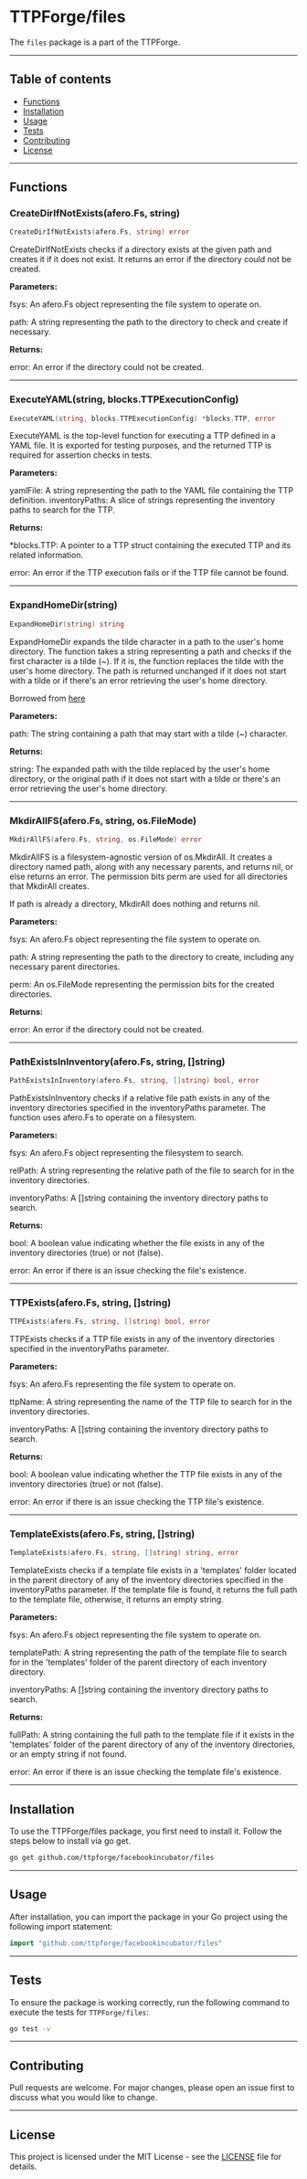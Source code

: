 # TTPForge/files

The `files` package is a part of the TTPForge.

---

## Table of contents

- [Functions](#functions)
- [Installation](#installation)
- [Usage](#usage)
- [Tests](#tests)
- [Contributing](#contributing)
- [License](#license)

---

## Functions

### CreateDirIfNotExists(afero.Fs, string)

```go
CreateDirIfNotExists(afero.Fs, string) error
```

CreateDirIfNotExists checks if a directory exists at the
given path and creates it if it does not exist.
It returns an error if the directory could not be created.

**Parameters:**

fsys: An afero.Fs object representing the file system to operate on.

path: A string representing the path to the directory to check and
create if necessary.

**Returns:**

error: An error if the directory could not be created.

---

### ExecuteYAML(string, blocks.TTPExecutionConfig)

```go
ExecuteYAML(string, blocks.TTPExecutionConfig) *blocks.TTP, error
```

ExecuteYAML is the top-level function for executing a TTP defined
in a YAML file. It is exported for testing purposes,
and the returned TTP is required for assertion checks in tests.

**Parameters:**

yamlFile: A string representing the path to the YAML file containing
the TTP definition.
inventoryPaths: A slice of strings representing the inventory paths
to search for the TTP.

**Returns:**

*blocks.TTP: A pointer to a TTP struct containing the executed TTP
and its related information.

error: An error if the TTP execution fails or if the TTP file cannot be found.

---

### ExpandHomeDir(string)

```go
ExpandHomeDir(string) string
```

ExpandHomeDir expands the tilde character in a path to the user's home
directory. The function takes a string representing a path and checks if the
first character is a tilde (~). If it is, the function replaces the tilde
with the user's home directory. The path is returned unchanged if it does
not start with a tilde or if there's an error retrieving the user's home
directory.

Borrowed from
[here](https://github.com/l50/goutils/blob/e91b7c4e18e23c53e35d04fa7961a5a14ca8ef39/fileutils.go#L283-L318)

**Parameters:**

path: The string containing a path that may start with a tilde (~) character.

**Returns:**

string: The expanded path with the tilde replaced by the user's home
directory, or the original path if it does not start with a tilde or
there's an error retrieving the user's home directory.

---

### MkdirAllFS(afero.Fs, string, os.FileMode)

```go
MkdirAllFS(afero.Fs, string, os.FileMode) error
```

MkdirAllFS is a filesystem-agnostic version of os.MkdirAll.
It creates a directory named path, along with any necessary parents, and
returns nil, or else returns an error. The permission bits perm are used
for all directories that MkdirAll creates.

If path is already a directory, MkdirAll does nothing and returns nil.

**Parameters:**

fsys: An afero.Fs object representing the file system to operate on.

path: A string representing the path to the directory to create, including
any necessary parent directories.

perm: An os.FileMode representing the permission bits for the created
directories.

**Returns:**

error: An error if the directory could not be created.

---

### PathExistsInInventory(afero.Fs, string, []string)

```go
PathExistsInInventory(afero.Fs, string, []string) bool, error
```

PathExistsInInventory checks if a relative file path exists in any of the
inventory directories specified in the inventoryPaths parameter. The function
uses afero.Fs to operate on a filesystem.

**Parameters:**

fsys: An afero.Fs object representing the filesystem to search.

relPath: A string representing the relative path of the file to search
for in the inventory directories.

inventoryPaths: A []string containing the inventory directory paths
to search.

**Returns:**

bool: A boolean value indicating whether the file exists in any of the
inventory directories (true) or not (false).

error: An error if there is an issue checking the file's existence.

---

### TTPExists(afero.Fs, string, []string)

```go
TTPExists(afero.Fs, string, []string) bool, error
```

TTPExists checks if a TTP file exists in any of the inventory directories
specified in the inventoryPaths parameter.

**Parameters:**

fsys: An afero.Fs representing the file system to operate on.

ttpName: A string representing the name of the TTP file to search for
in the inventory directories.

inventoryPaths: A []string containing the inventory directory paths
to search.

**Returns:**

bool: A boolean value indicating whether the TTP file exists in any of
the inventory directories (true) or not (false).

error: An error if there is an issue checking the TTP file's existence.

---

### TemplateExists(afero.Fs, string, []string)

```go
TemplateExists(afero.Fs, string, []string) string, error
```

TemplateExists checks if a template file exists in a 'templates' folder
located in the parent directory of any of the inventory directories specified
in the inventoryPaths parameter. If the template file is found, it returns
the full path to the template file, otherwise, it returns an empty string.

**Parameters:**

fsys: An afero.Fs object representing the file system to operate on.

templatePath: A string representing the path of the template file to search
for in the 'templates' folder of the parent directory of each inventory
directory.

inventoryPaths: A []string containing the inventory directory
paths to search.

**Returns:**

fullPath: A string containing the full path to the template file if it
exists in the 'templates' folder of the parent directory of any of the
inventory directories, or an empty string if not found.

error: An error if there is an issue checking the template file's existence.

---

## Installation

To use the TTPForge/files package, you first need to install it.
Follow the steps below to install via go get.

```bash
go get github.com/ttpforge/facebookincubator/files
```

---

## Usage

After installation, you can import the package in your Go project
using the following import statement:

```go
import "github.com/ttpforge/facebookincubator/files"
```

---

## Tests

To ensure the package is working correctly, run the following
command to execute the tests for `TTPForge/files`:

```bash
go test -v
```

---

## Contributing

Pull requests are welcome. For major changes,
please open an issue first to discuss what
you would like to change.

---

## License

This project is licensed under the MIT
License - see the [LICENSE](../LICENSE)
file for details.
